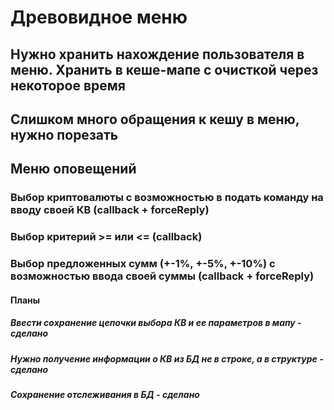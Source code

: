 # Древовидное меню
## Нужно хранить нахождение пользователя в меню. Хранить в кеше-мапе с очисткой через некоторое время
## Слишком много обращения к кешу в меню, нужно порезать

## Меню оповещений
### Выбор криптовалюты с возможностью в подать команду на вводу своей КВ (callback + forceReply)
### Выбор критерий >= или <= (callback)
### Выбор предложенных сумм (+-1%, +-5%, +-10%) с возможностью ввода своей суммы (callback + forceReply)

#### Планы
##### Ввести сохранение цепочки выбора КВ и ее параметров в мапу - сделано
##### Нужно получение информации о КВ из БД не в строке, а в структуре - сделано
##### Сохранение отслеживания в БД - сделано